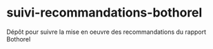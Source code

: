 # suivi-recommandations-bothorel

Dépôt pour suivre la mise en oeuvre des recommandations du rapport Bothorel
